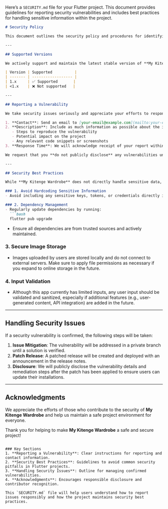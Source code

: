 Here’s a `SECURITY.md` file for your Flutter project. This document provides guidelines for reporting security vulnerabilities and includes best practices for handling sensitive information within the project.

```markdown
# Security Policy

This document outlines the security policy and procedures for identifying, reporting, and handling security issues within the **My Kitenge Wardrobe** project.

---

## Supported Versions

We actively support and maintain the latest stable version of **My Kitenge Wardrobe**. Ensure your installation is up-to-date to benefit from the latest security patches and updates.

| Version | Supported          |
| ------- | ------------------ |
| 1.x     | ✅ Supported       |
| <1.x    | ❌ Not supported   |

---

## Reporting a Vulnerability

We take security issues seriously and appreciate your efforts to responsibly disclose potential vulnerabilities. Please follow these steps to report any issues:

1. **Contact**: Send an email to [your-email@example.com](mailto:your-email@example.com) with the subject line "Security Issue: [Brief Description]".
2. **Description**: Include as much information as possible about the issue, including:
   - Steps to reproduce the vulnerability
   - Potential impact on the project
   - Any relevant code snippets or screenshots
3. **Response Time**: We will acknowledge receipt of your report within 72 hours and aim to provide a more detailed response within 7 business days, including a plan for addressing the issue if it is confirmed.

We request that you **do not publicly disclose** any vulnerabilities until we have resolved them.

---

## Security Best Practices

While **My Kitenge Wardrobe** does not directly handle sensitive data, adhering to the following practices will ensure greater security for all contributors and users:

### 1. Avoid Hardcoding Sensitive Information
- Avoid including any sensitive keys, tokens, or credentials directly in the codebase. Use environment variables or secure storage for this purpose.

### 2. Dependency Management
- Regularly update dependencies by running:
  ```bash
  flutter pub upgrade
  ```
- Ensure all dependencies are from trusted sources and actively maintained.

### 3. Secure Image Storage
- Images uploaded by users are stored locally and do not connect to external servers. Make sure to apply file permissions as necessary if you expand to online storage in the future.

### 4. Input Validation
- Although this app currently has limited inputs, any user input should be validated and sanitized, especially if additional features (e.g., user-generated content, API integration) are added in the future.

---

## Handling Security Issues

If a security vulnerability is confirmed, the following steps will be taken:

1. **Issue Mitigation**: The vulnerability will be addressed in a private branch until a solution is verified.
2. **Patch Release**: A patched release will be created and deployed with an announcement in the release notes.
3. **Disclosure**: We will publicly disclose the vulnerability details and remediation steps after the patch has been applied to ensure users can update their installations.

---

## Acknowledgments

We appreciate the efforts of those who contribute to the security of **My Kitenge Wardrobe** and help us maintain a safe project environment for everyone.

Thank you for helping to make **My Kitenge Wardrobe** a safe and secure project!
```

### Key Sections
1. **Reporting a Vulnerability**: Clear instructions for reporting and contact information.
2. **Security Best Practices**: Guidelines to avoid common security pitfalls in Flutter projects.
3. **Handling Security Issues**: Outline for managing confirmed vulnerabilities.
4. **Acknowledgments**: Encourages responsible disclosure and contributor recognition.

This `SECURITY.md` file will help users understand how to report issues responsibly and how the project maintains security best practices.
